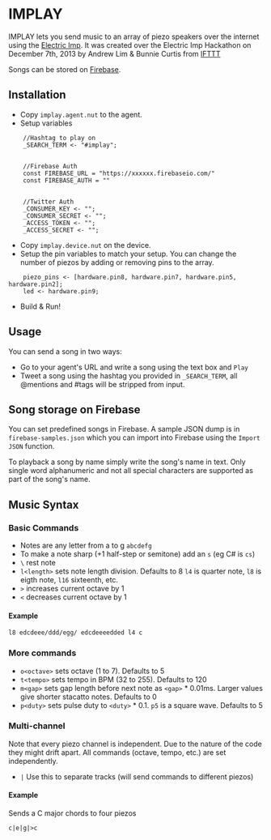 # IMPLAY

IMPLAY lets you send music to an array of piezo speakers over the internet
using the [Electric Imp](http://electricimp.com).  It was created over the
Electric Imp Hackathon on December 7th, 2013 by Andrew Lim & Bunnie Curtis
from [IFTTT](http://ifttt.com)

Songs can be stored on [Firebase](https://www.firebase.com).

## Installation

* Copy `implay.agent.nut` to the agent.
* Setup variables

```
    //Hashtag to play on
    _SEARCH_TERM <- "#implay";
    

    //Firebase Auth
    const FIREBASE_URL = "https://xxxxxx.firebaseio.com/"
    const FIREBASE_AUTH = ""


    //Twitter Auth
    _CONSUMER_KEY <- "";
    _CONSUMER_SECRET <- "";
    _ACCESS_TOKEN <- "";
    _ACCESS_SECRET <- "";
```

* Copy `implay.device.nut` on the device.
* Setup the pin variables to match your setup.
   You can change the number of piezos by adding or removing pins to the array.

```
    piezo_pins <- [hardware.pin8, hardware.pin7, hardware.pin5, hardware.pin2];
    led <- hardware.pin9;
```


* Build & Run!

## Usage

You can send a song in two ways:

* Go to your agent's URL and write a song using the text box and `Play`
* Tweet a song using the hashtag you provided in `_SEARCH_TERM`,
   all @mentions and #tags will be stripped from input.

## Song storage on Firebase

You can set predefined songs in Firebase.  A sample JSON dump is in 
`firebase-samples.json` which you can import into Firebase using the
`Import JSON` function.

To playback a song by name simply write the song's name in text.
Only single word alphanumeric and not all special characters are supported
as part of the song's name.

## Music Syntax

### Basic Commands

* Notes are any letter from a to g `abcdefg`
* To make a note sharp (+1 half-step or semitone) add an `s` (eg C# is `cs`)
* `\` rest note
* `l<length>` sets note length division. Defaults to 8
  `l4` is quarter note, `l8` is eigth note, `l16` sixteenth, etc.
* `>` increases current octave by 1
* `<` decreases current octave by 1

#### Example

`l8 edcdeee/ddd/egg/ edcdeeeedded l4 c`

### More commands

* `o<octave>` sets octave (1 to 7). Defaults to 5
* `t<tempo>` sets tempo in BPM (32 to 255). Defaults to 120
* `m<gap>` sets gap length before next note as `<gap>` * 0.01ms.
  Larger values give shorter stacatto notes. Defaults to 0
* `p<duty>` sets pulse duty to `<duty>` * 0.1.
  `p5` is a square wave. Defaults to 5

### Multi-channel

Note that every piezo channel is independent.  Due to the
nature of the code they might drift apart. All commands
(octave, tempo, etc.) are set independently.

* `|` Use this to separate tracks (will send commands to different piezos)

#### Example

Sends a C major chords to four piezos

`c|e|g|>c`
